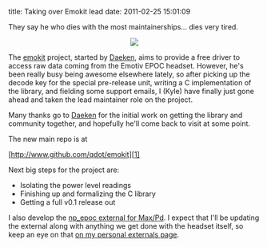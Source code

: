 title: Taking over Emokit lead
date: 2011-02-25 15:01:09


They say he who dies with the most maintainerships... dies very tired.

<CENTER><A HREF='http://www.github.com/qdot/emokit/'><IMG SRC='http://images.nonpolynomial.com/nonpolynomial.com/blog/2011-02-25-taking-over-emokit-lead/emotiv.gif' /></A></CENTER>

The [emokit][1] project, started by [Daeken][2], aims to provide a
free driver to access raw data coming from the Emotiv EPOC
headset. However, he's been really busy being awesome elsewhere
lately, so after picking up the decode key for the special pre-release
unit, writing a C implementation of the library, and fielding some
support emails, I (Kyle) have finally just gone ahead and taken the
lead maintainer role on the project.

Many thanks go to [Daeken][2] for the initial work on getting the
library and community together, and hopefully he'll come back to visit
at some point.

The new main repo is at

[http://www.github.com/qdot/emokit][1]

Next big steps for the project are:

* Isolating the power level readings
* Finishing up and formalizing the C library
* Getting a full v0.1 release out

I also develop the [np_epoc external for Max/Pd][3]. I expect that I'll
be updating the external along with anything we get done with the
headset itself, so keep an eye on that [on my personal externals page][4].


[1]: http://www.github.com/qdot/emokit/
[2]: http://daeken.com/
[3]: http://www.github.com/qdot/np_epoc/
[4]: http://www.nonpolynomial.com/externals/
